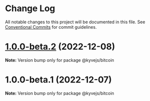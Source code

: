 # Change Log

All notable changes to this project will be documented in this file.
See [Conventional Commits](https://conventionalcommits.org) for commit guidelines.

# [1.0.0-beta.2](https://github.com/KYVENetwork/kyvejs/compare/@kyvejs/bitcoin@1.0.0-beta.1...@kyvejs/bitcoin@1.0.0-beta.2) (2022-12-08)

**Note:** Version bump only for package @kyvejs/bitcoin

# 1.0.0-beta.1 (2022-12-07)

**Note:** Version bump only for package @kyvejs/bitcoin
